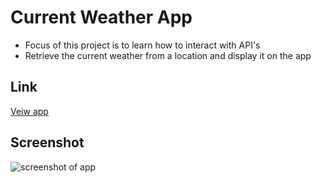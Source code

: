 # Current Weather App 

- Focus of this project is to learn how to interact with API's
- Retrieve the current weather from a location and display it on the app

## Link
[Veiw app](https://caolancode.github.io/Current-Weather-App/)

## Screenshot
![screenshot of app](./src/images/screenshot.png)
